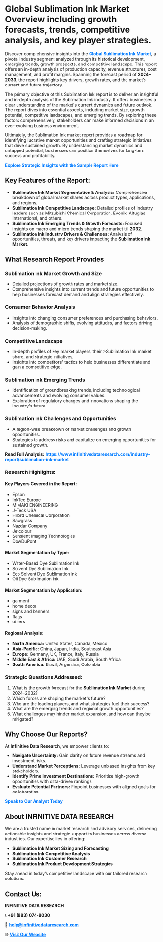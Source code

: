<h1>Global Sublimation Ink Market Overview including growth forecasts, trends, competitive analysis, and key player strategies.</h1>
<p>
Discover comprehensive insights into the 
<a href="https://www.infinitivedataresearch.com/industry-report/sublimation-ink-market" rel="dofollow" style="color: #007BFF; text-decoration: none;"><strong>Global Sublimation Ink Market</strong></a>, a pivotal industry segment analyzed through its historical development, emerging trends, growth prospects, and competitive landscape. This report offers an in-depth analysis of production capacity, revenue structures, cost management, and profit margins. Spanning the forecast period of <strong>2024–2033</strong>, the report highlights key drivers, growth rates, and the market’s current and future trajectory.
</p>
<p>
The primary objective of this Sublimation Ink report is to deliver an insightful and in-depth analysis of the Sublimation Ink industry. It offers businesses a clear understanding of the market's current dynamics and future outlook. The report dives into essential aspects, including market size, growth potential, competitive landscapes, and emerging trends. By exploring these factors comprehensively, stakeholders can make informed decisions in an ever-evolving business environment.
</p>
<p>
Ultimately, the Sublimation Ink market report provides a roadmap for identifying lucrative market opportunities and crafting strategic initiatives that drive sustained growth. By understanding market dynamics and untapped potential, businesses can position themselves for long-term success and profitability.
</p>
<p>
<a href="https://www.infinitivedataresearch.com/request-sample/reportId=105923" style="color: #007BFF; text-decoration: none;"><strong>Explore Strategic Insights with the Sample Report Here</strong></a>
</p>

<h2>Key Features of the Report:</h2>
<ul>
<li><strong>Sublimation Ink Market Segmentation & Analysis:</strong> Comprehensive breakdown of global market shares across product types, applications, and regions.</li>
<li><strong>Sublimation Ink Competitive Landscape:</strong> Detailed profiles of industry leaders such as Mitsubishi Chemical Corporation, Evonik, Altuglas International, and others.</li>
<li><strong>Sublimation Ink Emerging Trends & Growth Forecasts:</strong> Focused insights on macro and micro trends shaping the market till <strong>2032</strong>.</li>
<li><strong>Sublimation Ink Industry Drivers & Challenges:</strong> Analysis of opportunities, threats, and key drivers impacting the <strong>Sublimation Ink Market</strong>.</li>
</ul>

<h2>What Research Report Provides</h2>
<h3>Sublimation Ink Market Growth and Size</h3>
<ul>
<li>Detailed projections of growth rates and market size.</li>
<li>Comprehensive insights into current trends and future opportunities to help businesses forecast demand and align strategies effectively.</li>
</ul>

<h3>Consumer Behavior Analysis</h3>
<ul>
<li>Insights into changing consumer preferences and purchasing behaviors.</li>
<li>Analysis of demographic shifts, evolving attitudes, and factors driving decision-making.</li>
</ul>

<h3>Competitive Landscape</h3>
<ul>
<li>In-depth profiles of key market players, their >Sublimation Ink market share, and strategic initiatives.</li>
<li>Insights into competitors' tactics to help businesses differentiate and gain a competitive edge.</li>
</ul>

<h3>Sublimation Ink Emerging Trends</h3>
<ul>
<li>Identification of groundbreaking trends, including technological advancements and evolving consumer values.</li>
<li>Exploration of regulatory changes and innovations shaping the industry's future.</li>
</ul>

<h3>Sublimation Ink Challenges and Opportunities</h3>
<ul>
<li>A region-wise breakdown of market challenges and growth opportunities.</li>
<li>Strategies to address risks and capitalize on emerging opportunities for sustained growth.</li>
</ul>
<p><strong>Read Full Analysis:</strong> <a href="https://www.infinitivedataresearch.com/industry-report/sublimation-ink-market" rel="dofollow" style="color: #007BFF; text-decoration: none;"><strong>https://www.infinitivedataresearch.com/industry-report/sublimation-ink-market</strong></a></p>
<h3>Research Highlights:</h3>
<h4>Key Players Covered in the Report:</h4>
<ul><li>Epson</li><li>InkTec Europe</li><li>MIMAKI ENGINEERING</li><li>J-Teck USA</li><li>Hilord Chemical Corporation</li><li>Sawgrass</li><li>Nazdar Company</li><li>Jetcolour</li><li>Sensient Imaging Technologies</li><li>DowDuPont</li></ul>
<h4>Market Segmentation by Type:</h4>
<ul><li>Water-Based Dye Sublimation Ink</li><li>Solvent Dye Sublimation Ink</li><li>Eco Solvent Dye Sublimation Ink</li><li>Oil Dye Sublimation Ink</li></ul>
<h4>Market Segmentation by Application:</h4>
<ul><li>garment</li><li>home decor</li><li>signs and banners</li><li>flags</li><li>others</li></ul>

<h4>Regional Analysis:</h4>
<ul>
<li><strong>North America:</strong> United States, Canada, Mexico</li>
<li><strong>Asia-Pacific:</strong> China, Japan, India, Southeast Asia</li>
<li><strong>Europe:</strong> Germany, UK, France, Italy, Russia</li>
<li><strong>Middle East & Africa:</strong> UAE, Saudi Arabia, South Africa</li>
<li><strong>South America:</strong> Brazil, Argentina, Colombia</li>
</ul>

<h3>Strategic Questions Addressed:</h3>
<ol>
<li>What is the growth forecast for the <strong>Sublimation Ink Market</strong> during 2024–2032?</li>
<li>Which forces are shaping the market's future?</li>
<li>Who are the leading players, and what strategies fuel their success?</li>
<li>What are the emerging trends and regional growth opportunities?</li>
<li>What challenges may hinder market expansion, and how can they be mitigated?</li>
</ol>

<h2>Why Choose Our Reports?</h2>
<p>At <strong>Infinitive Data Research</strong>, we empower clients to:</p>
<ul>
<li><strong>Navigate Uncertainty:</strong> Gain clarity on future revenue streams and investment risks.</li>
<li><strong>Understand Market Perceptions:</strong> Leverage unbiased insights from key stakeholders.</li>
<li><strong>Identify Prime Investment Destinations:</strong> Prioritize high-growth opportunities with data-driven rankings.</li>
<li><strong>Evaluate Potential Partners:</strong> Pinpoint businesses with aligned goals for collaboration.</li>
</ul>
<p><a href="https://www.infinitivedataresearch.com/industry-report/sublimation-ink-market" rel="dofollow" style="color: #007BFF; text-decoration: none;"><strong>Speak to Our Analyst Today</strong></a></p>

<h2>About INFINITIVE DATA RESEARCH</h2>
<p>We are a trusted name in market research and advisory services, delivering actionable insights and strategic support to businesses across diverse industries. Our expertise lies in offering:</p>
<ul>
<li><strong>Sublimation Ink Market Sizing and Forecasting</strong></li>
<li><strong>Sublimation Ink Competitive Analysis</strong></li>
<li><strong>Sublimation Ink Customer Research</strong></li>
<li><strong>Sublimation Ink Product Development Strategies</strong></li>
</ul>
<p>Stay ahead in today’s competitive landscape with our tailored research solutions.</p>

<h2>Contact Us:</h2>
<p><strong>INFINITIVE DATA RESEARCH</strong></p>
<p>📞 <strong>+91 (883) 074-8030</strong></p>
<p>📧 <strong><a href="mailto:help@infinitivedataresearch.com" style="color: #007BFF;">help@infinitivedataresearch.com</a></strong></p>
<p>🌐 <strong><a href="https://www.infinitivedataresearch.com" rel="dofollow" style="color: #007BFF;">Visit Our Website</a></strong></p>